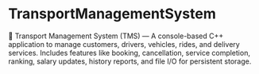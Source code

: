 # TransportManagementSystem
🚚 Transport Management System (TMS) — A console-based C++ application to manage customers, drivers, vehicles, rides, and delivery services.  Includes features like booking, cancellation, service completion, ranking, salary updates, history reports, and file I/O for persistent storage.
